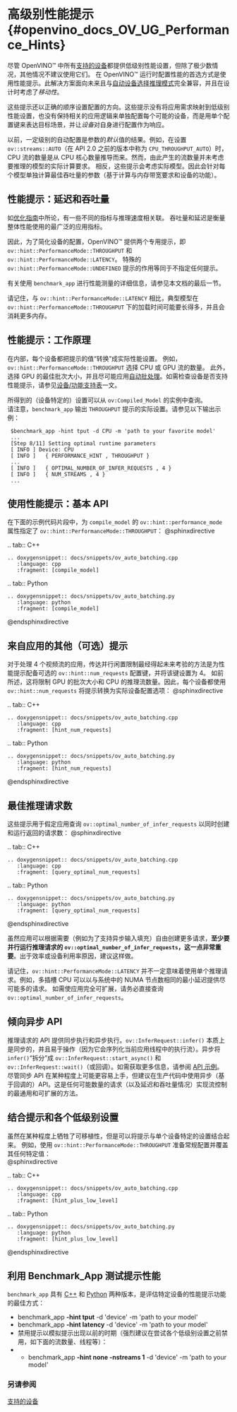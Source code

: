 # 高级别性能提示{#openvino_docs_OV_UG_Performance_Hints}

尽管 OpenVINO™ 中所有[支持的设备](supported_plugins/Device_Plugins.md)都提供低级别性能设置，但除了极少数情况，其他情况不建议使用它们。
在 OpenVINO™ 运行时配置性能的首选方式是使用性能提示。此解决方案面向未来且与[自动设备选择推理模式](./auto_device_selection.md)完全兼容，并且在设计时考虑了*移动性*。

这些提示还以正确的顺序设置配置的方向。这些提示没有将应用需求映射到低级别性能设置，也没有保持相关的应用逻辑来单独配置每个可能的设备，而是用单个配置键来表达目标场景，并让*设备*对自身进行配置作为响应。

以前，一定级别的自动配置是参数的*默认*值的结果。例如，在设置 `ov::streams::AUTO`（在 API 2.0 之前的版本中称为 `CPU_THROUGHPUT_AUTO`）时，CPU 流的数量是从 CPU 核心数量推导而来。然而，由此产生的流数量并未考虑要推理的模型的实际计算要求。
相反，这些提示会考虑实际模型。因此会针对每个模型单独计算最佳吞吐量的参数（基于计算与内存带宽要求和设备的功能）。

## 性能提示：延迟和吞吐量
如[优化指南](../optimization_guide/dldt_optimization_guide.md)中所论，有一些不同的指标与推理速度相关联。
吞吐量和延迟是衡量整体性能使用的最广泛的应用指标。

因此，为了简化设备的配置，OpenVINO™ 提供两个专用提示，即 `ov::hint::PerformanceMode::THROUGHPUT` 和 `ov::hint::PerformanceMode::LATENCY`。
特殊的 `ov::hint::PerformanceMode::UNDEFINED` 提示的作用等同于不指定任何提示。

有关使用 `benchmark_app` 进行性能测量的详细信息，请参见本文档的最后一节。

请记住，与 `ov::hint::PerformanceMode::LATENCY` 相比，典型模型在 `ov::hint::PerformanceMode::THROUGHPUT` 下的加载时间可能要长得多，并且会消耗更多内存。

## 性能提示：工作原理
在内部，每个设备都把提示的值“转换”成实际性能设置。
例如，`ov::hint::PerformanceMode::THROUGHPUT` 选择 CPU 或 GPU 流的数量。
此外，选择 GPU 的最佳批次大小，并且尽可能应用[自动批处理](../OV_Runtime_UG/automatic_batching.md)。如需检查设备是否支持性能提示，请参见[设备/功能支持表](./supported_plugins/Device_Plugins.md)一文。

所得到的（设备特定的）设置可以从 `ov:Compiled_Model` 的实例中查询。  
请注意，`benchmark_app` 输出 `THROUGHPUT` 提示的实际设置。请参见以下输出示例：

   ```
    $benchmark_app -hint tput -d CPU -m 'path to your favorite model'
    ...
    [Step 8/11] Setting optimal runtime parameters
    [ INFO ] Device: CPU
    [ INFO ]   { PERFORMANCE_HINT , THROUGHPUT }
    ...
    [ INFO ]   { OPTIMAL_NUMBER_OF_INFER_REQUESTS , 4 }
    [ INFO ]   { NUM_STREAMS , 4 }
    ...
   ```

## 使用性能提示：基本 API
在下面的示例代码片段中，为 `compile_model` 的 `ov::hint::performance_mode` 属性指定了 `ov::hint::PerformanceMode::THROUGHPUT`：
@sphinxdirective

.. tab:: C++

    .. doxygensnippet:: docs/snippets/ov_auto_batching.cpp
       :language: cpp
       :fragment: [compile_model]

.. tab:: Python

    .. doxygensnippet:: docs/snippets/ov_auto_batching.py
       :language: python
       :fragment: [compile_model]

@endsphinxdirective

## 来自应用的其他（可选）提示
对于处理 4 个视频流的应用，传达并行闲置限制最经得起未来考验的方法是为性能提示配备可选的 `ov::hint::num_requests` 配置键，并将该键设置为 4。
如前所述，这将限制 GPU 的批次大小和 CPU 的推理流数量。因此，每个设备都使用 `ov::hint::num_requests` 将提示转换为实际设备配置选项：
@sphinxdirective

.. tab:: C++

    .. doxygensnippet:: docs/snippets/ov_auto_batching.cpp
       :language: cpp
       :fragment: [hint_num_requests]

.. tab:: Python

    .. doxygensnippet:: docs/snippets/ov_auto_batching.py
       :language: python
       :fragment: [hint_num_requests]

@endsphinxdirective

## 最佳推理请求数
这些提示用于假定应用查询 `ov::optimal_number_of_infer_requests` 以同时创建和运行返回的请求数：
@sphinxdirective

.. tab:: C++

    .. doxygensnippet:: docs/snippets/ov_auto_batching.cpp
       :language: cpp
       :fragment: [query_optimal_num_requests]

.. tab:: Python

    .. doxygensnippet:: docs/snippets/ov_auto_batching.py
       :language: python
       :fragment: [query_optimal_num_requests]

@endsphinxdirective

虽然应用可以根据需要（例如为了支持异步输入填充）自由创建更多请求，**至少要并行运行推理请求的 `ov::optimal_number_of_infer_requests`，这一点非常重要**。出于效率或设备利用率原因，建议这样做。

请记住，`ov::hint::PerformanceMode::LATENCY` 并不一定意味着使用单个推理请求。例如，多插槽 CPU 可以以与系统中的 NUMA 节点数相同的最小延迟提供尽可能多的请求。
如需使应用完全可扩展，请务必直接查询 `ov::optimal_number_of_infer_requests`。

## 倾向异步 API
推理请求的 API 提供同步执行和异步执行。`ov::InferRequest::infer()` 本质上是同步的，并且易于操作（因为它会序列化当前应用线程中的执行流）。异步将 `infer()`“拆分”成 `ov::InferRequest::start_async()` 和 `ov::InferRequest::wait()`（或回调）。如需获取更多信息，请参阅 [API 示例](../OV_Runtime_UG/ov_infer_request.md)。
尽管同步 API 在某种程度上可能更容易上手，但建议在生产代码中使用异步（基于回调的）API。这是任何可能数量的请求（以及延迟和吞吐量情况）实现流控制的最通用和可扩展的方法。
 
## 结合提示和各个低级别设置
虽然在某种程度上牺牲了可移植性，但是可以将提示与单个设备特定的设置结合起来。
例如，使用 `ov::hint::PerformanceMode::THROUGHPUT` 准备常规配置并覆盖其任何特定值：  
@sphinxdirective

.. tab:: C++

    .. doxygensnippet:: docs/snippets/ov_auto_batching.cpp
       :language: cpp
       :fragment: [hint_plus_low_level]

.. tab:: Python

    .. doxygensnippet:: docs/snippets/ov_auto_batching.py
       :language: python
       :fragment: [hint_plus_low_level]


@endsphinxdirective

## 利用 Benchmark_App 测试提示性能
`benchmark_app` 具有 [C++](../../samples/cpp/benchmark_app/README.md) 和 [Python](../../tools/benchmark_tool/README.md) 两种版本，是评估特定设备的性能提示功能的最佳方式：
 - benchmark_app **-hint tput** -d 'device' -m 'path to your model'
 - benchmark_app **-hint latency** -d 'device' -m 'path to your model'
- 禁用提示以模拟提示出现以前的时期（强烈建议在尝试各个低级别设置之前禁用，如下面的流数量、线程等）：
-
   - benchmark_app **-hint none -nstreams 1**  -d 'device' -m 'path to your model'
 

### 另请参阅
[支持的设备](./supported_plugins/Supported_Devices.md)
